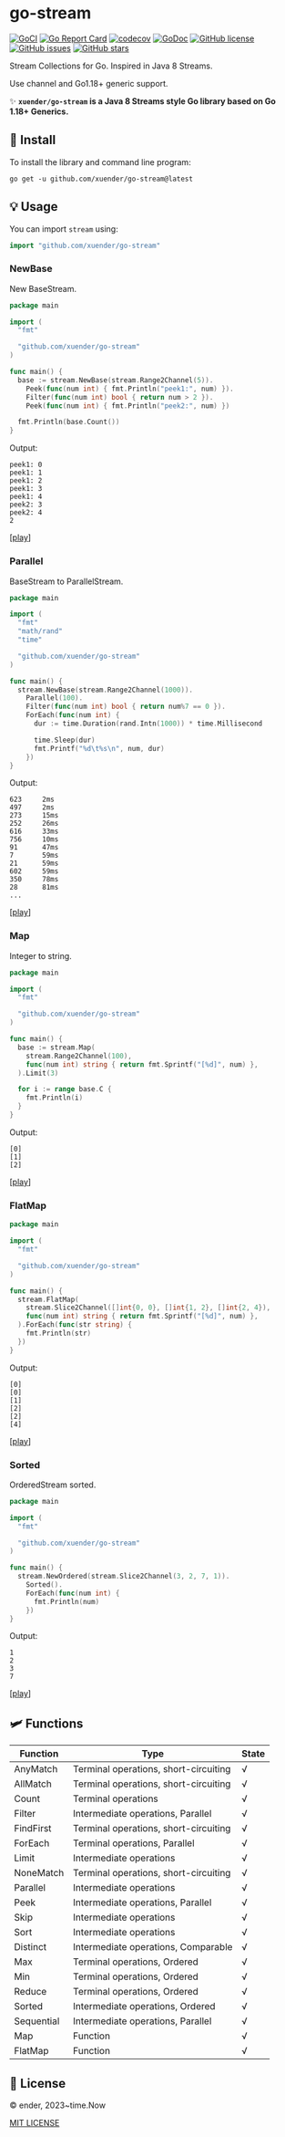 # go-stream

[![GoCI](https://github.com/xuender/go-stream/workflows/Go/badge.svg)](https://github.com/xuender/go-stream/actions)
[![Go Report Card](https://goreportcard.com/badge/github.com/xuender/go-stream)](https://goreportcard.com/report/github.com/xuender/go-stream)
[![codecov](https://codecov.io/gh/xuender/go-stream/branch/master/graph/badge.svg?token=KCNTIM7DLH)](https://codecov.io/gh/xuender/go-stream)
[![GoDoc](https://godoc.org/github.com/xuender/go-stream?status.svg)](https://pkg.go.dev/github.com/xuender/go-stream)
[![GitHub license](https://img.shields.io/github/license/xuender/go-stream)](https://github.com/xuender/go-stream/blob/main/LICENSE)
[![GitHub issues](https://img.shields.io/github/issues/xuender/go-stream)](https://github.com/xuender/go-stream/issues)
[![GitHub stars](https://img.shields.io/github/stars/xuender/go-stream)](https://github.com/xuender/gostream/stargazers)

Stream Collections for Go. Inspired in Java 8 Streams.

Use channel and Go1.18+ generic support.

✨ **`xuender/go-stream` is a Java 8 Streams style Go library based on Go 1.18+ Generics.**

## 🚀 Install

To install the library and command line program:

```shell
go get -u github.com/xuender/go-stream@latest
```

## 💡 Usage

You can import `stream` using:

```go
import "github.com/xuender/go-stream"
```

### NewBase

New BaseStream.

```go
package main

import (
  "fmt"

  "github.com/xuender/go-stream"
)

func main() {
  base := stream.NewBase(stream.Range2Channel(5)).
    Peek(func(num int) { fmt.Println("peek1:", num) }).
    Filter(func(num int) bool { return num > 2 }).
    Peek(func(num int) { fmt.Println("peek2:", num) })

  fmt.Println(base.Count())
}
```

Output:

```shell
peek1: 0
peek1: 1
peek1: 2
peek1: 3
peek1: 4
peek2: 3
peek2: 4
2
```

[[play](https://go.dev/play/p/LxULGyhWCi7)]

### Parallel

BaseStream to ParallelStream.

```go
package main

import (
  "fmt"
  "math/rand"
  "time"

  "github.com/xuender/go-stream"
)

func main() {
  stream.NewBase(stream.Range2Channel(1000)).
    Parallel(100).
    Filter(func(num int) bool { return num%7 == 0 }).
    ForEach(func(num int) {
      dur := time.Duration(rand.Intn(1000)) * time.Millisecond

      time.Sleep(dur)
      fmt.Printf("%d\t%s\n", num, dur)
    })
}
```

Output:

```shell
623     2ms
497     2ms
273     15ms
252     26ms
616     33ms
756     10ms
91      47ms
7       59ms
21      59ms
602     59ms
350     78ms
28      81ms
...
```

[[play](https://go.dev/play/p/S23mcPB_URv)]

### Map

Integer to string.

```go
package main

import (
  "fmt"

  "github.com/xuender/go-stream"
)

func main() {
  base := stream.Map(
    stream.Range2Channel(100),
    func(num int) string { return fmt.Sprintf("[%d]", num) },
  ).Limit(3)

  for i := range base.C {
    fmt.Println(i)
  }
}
```

Output:

```shell
[0]
[1]
[2]
```

[[play](https://go.dev/play/p/5QlT-D-Cv3V)]

### FlatMap

```go
package main

import (
  "fmt"

  "github.com/xuender/go-stream"
)

func main() {
  stream.FlatMap(
    stream.Slice2Channel([]int{0, 0}, []int{1, 2}, []int{2, 4}),
    func(num int) string { return fmt.Sprintf("[%d]", num) },
  ).ForEach(func(str string) {
    fmt.Println(str)
  })
}
```

Output:

```shell
[0]
[0]
[1]
[2]
[2]
[4]
```

[[play](https://go.dev/play/p/HXeeZOOkD2y)]

### Sorted

OrderedStream sorted.

```go
package main

import (
  "fmt"

  "github.com/xuender/go-stream"
)

func main() {
  stream.NewOrdered(stream.Slice2Channel(3, 2, 7, 1)).
    Sorted().
    ForEach(func(num int) {
      fmt.Println(num)
    })
}
```

Output:

```shell
1
2
3
7
```

[[play](https://go.dev/play/p/mSrDBfV_-d1)]

## 🛩 Functions

| Function | Type | State |
| - | - | - |
| AnyMatch | Terminal operations, short-circuiting | √ |
| AllMatch | Terminal operations, short-circuiting | √ |
| Count | Terminal operations | √ |
| Filter | Intermediate operations, Parallel | √ |
| FindFirst | Terminal operations, short-circuiting | √ |
| ForEach | Terminal operations, Parallel | √ |
| Limit | Intermediate operations | √ |
| NoneMatch | Terminal operations, short-circuiting | √ |
| Parallel | Intermediate operations | √ |
| Peek | Intermediate operations, Parallel | √ |
| Skip | Intermediate operations | √ |
| Sort | Intermediate operations | √ |
| Distinct | Intermediate operations, Comparable | √ |
| Max | Terminal operations, Ordered | √ |
| Min | Terminal operations, Ordered | √ |
| Reduce | Terminal operations, Ordered | √ |
| Sorted | Intermediate operations, Ordered | √ |
| Sequential | Intermediate operations, Parallel | √ |
| Map | Function | √ |
| FlatMap | Function | √ |

## 📝 License

© ender, 2023~time.Now

[MIT LICENSE](https://github.com/xuender/go-stream/blob/master/LICENSE)
